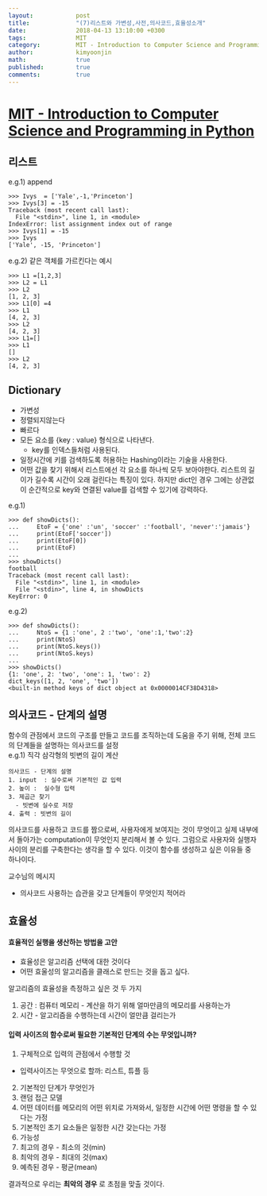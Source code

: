 ```yaml
---
layout:            post
title:             "(7)리스트와 가변성,사전,의사코드,효율성소개"
date:              2018-04-13 13:10:00 +0300
tags:              MIT
category:          MIT - Introduction to Computer Science and Programming in Python
author:            kimyoonjin
math:              true
published:         true
comments:          true
---
```

# [MIT - Introduction to Computer Science and Programming in Python](https://www.inflearn.com/course/mit-%EA%B3%B5%EA%B0%9C%EA%B0%95%EC%A2%8C-python/)
## 리스트
e.g.1) append
```
>>> Ivys  = ['Yale',-1,'Princeton']
>>> Ivys[3] = -15
Traceback (most recent call last):
  File "<stdin>", line 1, in <module>
IndexError: list assignment index out of range
>>> Ivys[1] = -15
>>> Ivys
['Yale', -15, 'Princeton']
```
e.g.2) 같은 객체를 가르킨다는 예시
```
>>> L1 =[1,2,3]
>>> L2 = L1
>>> L2
[1, 2, 3]
>>> L1[0] =4
>>> L1
[4, 2, 3]
>>> L2
[4, 2, 3]
>>> L1=[]
>>> L1
[]
>>> L2
[4, 2, 3]
```
## Dictionary
- 가변성
- 정렬되지않는다
- 빠르다
- 모든 요소를 {key : value} 형식으로 나타낸다.
  - key를 인덱스들처럼 사용된다.
- 일정시간에 키를 검색하도록 허용하는 Hashing이라는 기술을 사용한다.
- 어떤 값을 찾기 위해서 리스트에선 각 요소를 하나씩 모두 보아야한다. 리스트의 길이가 길수록 시간이 오래 걸린다는 특징이 있다. 하지만 dict인 경우 그에는 상관없이 순간적으로 key와 연결된 value를 검색할 수 있기에 강력하다.

e.g.1)  
```
>>> def showDicts():
...     EtoF = {'one' :'un', 'soccer' :'football', 'never':'jamais'}
...     print(EtoF['soccer'])
...     print(EtoF[0])
...     print(EtoF)
...
>>> showDicts()
football
Traceback (most recent call last):
  File "<stdin>", line 1, in <module>
  File "<stdin>", line 4, in showDicts
KeyError: 0
```
e.g.2)
```
>>> def showDicts():
...     NtoS = {1 :'one', 2 :'two', 'one':1,'two':2}
...     print(NtoS)
...     print(NtoS.keys())
...     print(NtoS.keys)
...
>>> showDicts()
{1: 'one', 2: 'two', 'one': 1, 'two': 2}
dict_keys([1, 2, 'one', 'two'])
<built-in method keys of dict object at 0x0000014CF38D4318>
```


## 의사코드 - 단계의 설명
함수의 관점에서 코드의 구조를 만들고 코드를 조직하는데 도움을 주기 위해, 전체 코드의 단계들을 설명하는 의사코드를 설정  
e.g.1) 직각 삼각형의 빗변의 길이 계산
```
의사코드 - 단계의 설명
1. input  : 실수로써 기본적인 값 입력
2. 높이 :  실수형 입력
3. 제곱근 찾기
  - 빗변에 실수로 저장
4. 출력 : 빗변의 길이
```
의사코드를 사용하고 코드를 짬으로써, 사용자에게 보여지는 것이 무엇이고 실제 내부에서 돌아가는 computation이 무엇인지 분리해서 볼 수 있다. 그럼으로 사용자와 실행자 사이의 분리를 구축한다는 생각을 할 수 있다. 이것이 함수를 생성하고 싶은 이유들 중 하나이다.

교수님의 메시지
- 의사코드 사용하는 습관을 갖고 단계들이 무엇인지 적어라

## 효율성

#### 효율적인 실행을 생산하는 방법을 고안
 - 효율성은 알고리즘 선택에 대한 것이다
 - 어떤 효울성의 알고리즘을 클래스로 만드는 것을 돕고 싶다.

알고리즘의 효율성을 측정하고 싶은 것 두 가지
1. 공간 : 컴퓨터 메모리 - 계산을 하기 위해 얼마만큼의 메모리를 사용하는가
2. 시간  - 알고리즘을 수행하는데 시간이 얼만큼 걸리는가


#### 입력 사이즈의 함수로써 필요한 기본적인 단계의 수는 무엇입니까?
1. 구체적으로 입력의 관점에서 수행할 것
  - 입력사이즈는 무엇으로 할까: 리스트, 튜플 등
2. 기본적인 단계가 무엇인가
3. 랜덤 접근 모델
  1. 어떤 데이터를 메모리의 어떤 위치로 가져와서, 일정한 시간에 어떤 명령을 할 수 있다는 가정
  2. 기본적인 초기 요소들은 일정한 시간 갖는다는 가정
4. 가능성
  1. 최고의 경우
    - 최소의 것(min)
  2. 최악의 경우
    - 최대의 것(max)
  3. 예측된 경우
    - 평균(mean)

결과적으로 우리는 **최악의 경우** 로 초점을 맞출 것이다.
